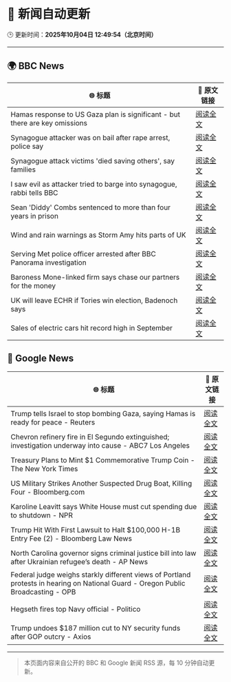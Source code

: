 # 🧠 新闻自动更新

🕒 更新时间：**2025年10月04日 12:49:54（北京时间）**

---

## 🌍 BBC News

| 🌐 标题 | 🔗 原文链接 |
|--------|-------------|
| Hamas response to US Gaza plan is significant - but there are key omissions | [阅读全文](https://www.bbc.com/news/articles/cvg9myeqjl1o?at_medium=RSS&at_campaign=rss) |
| Synagogue attacker was on bail after rape arrest, police say | [阅读全文](https://www.bbc.com/news/articles/cly97ervz1zo?at_medium=RSS&at_campaign=rss) |
| Synagogue attack victims 'died saving others', say families | [阅读全文](https://www.bbc.com/news/articles/cly6eve5p06o?at_medium=RSS&at_campaign=rss) |
| I saw evil as attacker tried to barge into synagogue, rabbi tells BBC | [阅读全文](https://www.bbc.com/news/articles/cwy9lkeqyzyo?at_medium=RSS&at_campaign=rss) |
| Sean 'Diddy' Combs sentenced to more than four years in prison | [阅读全文](https://www.bbc.com/news/articles/czx0gx227z4o?at_medium=RSS&at_campaign=rss) |
| Wind and rain warnings as Storm Amy hits parts of UK | [阅读全文](https://www.bbc.com/news/articles/c0lky9nn948o?at_medium=RSS&at_campaign=rss) |
| Serving Met police officer arrested after BBC Panorama investigation | [阅读全文](https://www.bbc.com/news/articles/c86422y9vxno?at_medium=RSS&at_campaign=rss) |
| Baroness Mone-linked firm says chase our partners for the money | [阅读全文](https://www.bbc.com/news/articles/cy0v4plld8ro?at_medium=RSS&at_campaign=rss) |
| UK will leave ECHR if Tories win election, Badenoch says | [阅读全文](https://www.bbc.com/news/articles/c1mxy2j2elro?at_medium=RSS&at_campaign=rss) |
| Sales of electric cars hit record high in September | [阅读全文](https://www.bbc.com/news/articles/cwyd094168go?at_medium=RSS&at_campaign=rss) |

## 📰 Google News

| 🌐 标题 | 🔗 原文链接 |
|--------|-------------|
| Trump tells Israel to stop bombing Gaza, saying Hamas is ready for peace - Reuters | [阅读全文](https://news.google.com/rss/articles/CBMipAFBVV95cUxPYmlWbE80Rkt1dWk0YUZZM19UT1BjM3I2aTFmcDJkNlFKMnk5WDQzZTBkdXJFVFFZRWZSUWN2VWx0Z2Fid1dwTGFBLWFqVmY0OG9kMzRpY1hqc1BSam96alFNYld3SS1ZMDMxOFpXaV9PNnAzWEdXQ0pqYmlJLUNOcnM2U1RJS3FtX1c0eFBsSWdGbngwd2hIUGxKNzV1aG5YVTgweA?oc=5) |
| Chevron refinery fire in El Segundo extinguished; investigation underway into cause - ABC7 Los Angeles | [阅读全文](https://news.google.com/rss/articles/CBMisgFBVV95cUxOendzVEZObm84MWJ5dDlJSVUxN1dIWVVpQUlsN2s3N2hrVndWd2tZckFFang1dE82Q3lYc3ZxS0hFR1c2aDdBVDlIcGRkYkVScmZJTWh2bXJnZUkzYll1OTFGT194czV5NzQ0b0syNkpWLXplaGdXaDRUUGRXX2pfTzladjA1X1Awam9QTUJmTWN1NUVUM0E1QVZrY1EzekJ0cHJRQjNFSEdnU2RXc1c1Zk9R?oc=5) |
| Treasury Plans to Mint $1 Commemorative Trump Coin - The New York Times | [阅读全文](https://news.google.com/rss/articles/CBMiigFBVV95cUxPcTU2a1E1VExBd0tsSGFOOHBoYS1WWmo4VHZ1bHRMbjNtTmNBZUp0cFkzalBnRkxMSVUzZkZ0OFdId2RBVUhHcXU2NnhrdVNUeHBoWldubUZGOE15cjkwY3VKQ00yVFJ0dTFtWmhHUVgxZWhybjJxdXJYaE5iODBqcFI4T19qX2Qxamc?oc=5) |
| US Military Strikes Another Suspected Drug Boat, Killing Four - Bloomberg.com | [阅读全文](https://news.google.com/rss/articles/CBMisAFBVV95cUxQM0tTU2dmUWt3OFdSWWRrbkk2aWozYTFIUlNiVkVWVUpoVTNiVDRmdUxWMDdVbFV5NzBtWFpWZDdBNkRfaDZ3dV9saFAtWUdBSndYLTdRUnd2YTNTUlcxdmRnUDdTR2ZCSGhUXy02YXlKWGY3aGtmNTh2Z01zdFdIOWNidXBManhvTENTaElvYUxsOV9jbjZwbExpUV93YW8taDFXUFpRMm9IekZuVjg2Zw?oc=5) |
| Karoline Leavitt says White House must cut spending due to shutdown - NPR | [阅读全文](https://news.google.com/rss/articles/CBMimAFBVV95cUxQUFYyb2xiek93ZHFsc3htNG5pVnAwS2VfSXh0LWFZQndpRWlOOHhselBXMmVleE9OSXVPNnFzZURuWFp6c09vRDFPSmZLdmNMcUlpeUlpNFJzdWI5YWxvWEQ1MUhYcTAyTlVnbWUycW9wNHJCOXRYOGhhU2xLQUVlVlA1WHdIRXhnUDZ6eUp3aGs5eDlZYXRPOQ?oc=5) |
| Trump Hit With First Lawsuit to Halt $100,000 H-1B Entry Fee (2) - Bloomberg Law News | [阅读全文](https://news.google.com/rss/articles/CBMirgFBVV95cUxQeXBSTlZkUlctSnhjTlgxSU1xOUxiQ3Nsckp3cE1QV2o3Vk9ZOTBGTmtzRHhuZHktTk90em9GSGpMemhjNGlEQU5kalFyOHNLVTgza1VhVWx3ZnM5Nzg3WTBsUTd4XzhyMWtQSklqMlhncXRMR2xpNWw0Q2kyckIxM2pDWUE2YndFblo4Rjctc2wwSXROWWFJRTg1dk01dTNnazRSNUNwVnBzM01kSVE?oc=5) |
| North Carolina governor signs criminal justice bill into law after Ukrainian refugee’s death - AP News | [阅读全文](https://news.google.com/rss/articles/CBMirwFBVV95cUxOS0Z3cUF1TzUtSDZRVUdrTGR4MkM3bHNlLVk4ZDFzNjR6RWtNamV4V3g3Z0lFUUFkUlppZWdvR3BWbGlnVm1FV1dpVWxrZVFBazdSUl9mTnU5dHF2ZVhEX1FtWGl4b3ROWkN2WjhoWHdVVmZjZXUtbFV0S0VpOVVrQmtCQ08wcXpGWGNNNEczVmFGQlJ3VVJkRlBreVp0c3RfQmVVTUhqNzZPbFNjUER3?oc=5) |
| Federal judge weighs starkly different views of Portland protests in hearing on National Guard - Oregon Public Broadcasting - OPB | [阅读全文](https://news.google.com/rss/articles/CBMioAFBVV95cUxNNl85dEl5STZmSWlVMzRKaWhPckxSRGJRY3BqN2owaFNad3ozMUVXbFR5aEJ3eVFWYjdUcjlqSkt0ZWMtMENRTDZmQWc4dFE4cE1ZNFlnTWFVYUFMUzlCdnhlTFlJY1BidV8yTXcxZy1oX0l6MWRxTnpzampWaWRYdnFWNjhWeThXUGdPSXh4Z2wzZm5EY21WNlZOU3dvSlhQ?oc=5) |
| Hegseth fires top Navy official - Politico | [阅读全文](https://news.google.com/rss/articles/CBMifkFVX3lxTE4yMTNtaGV1dmU5TGlES0xUWmxDSDlLeEt5dlpYN0liSzhOUTFsUkJRek5WVnd2Q0tlSjF1M215UE9jTkZXSWxtQVB0dkVxT3ZpSVUzMDBpV1gxVnQtSlM3NEw4N0xmODRNbzhISWlPdkE2QXRfX3dxdXEtck0tZw?oc=5) |
| Trump undoes $187 million cut to NY security funds after GOP outcry - Axios | [阅读全文](https://news.google.com/rss/articles/CBMijAFBVV95cUxPN1FaZ0h3bVI3MVdrOTBYQkNiS3F1Rkh2ek1sT0pwN3FtUXViNjlEWThiVWpYTk9NcmVVSDYyeHFsdWV0T3Zwc3Fac1RENUFucnE5RnJrcTh4aGpRVXJYRGV6U1V3NVBfZjRzMElNNUZQTnRkTkFxd3NQYkRsMVlKOThDVU5IMDhRUXN4eQ?oc=5) |

---
> 本页面内容来自公开的 BBC 和 Google 新闻 RSS 源，每 10 分钟自动更新。